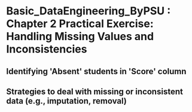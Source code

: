 # Basic_DataEngineering_ByPSU : Chapter 2 Practical Exercise: Handling Missing Values and Inconsistencies

## Identifying 'Absent' students in 'Score' column

## Strategies to deal with missing or inconsistent data (e.g., imputation, removal)
